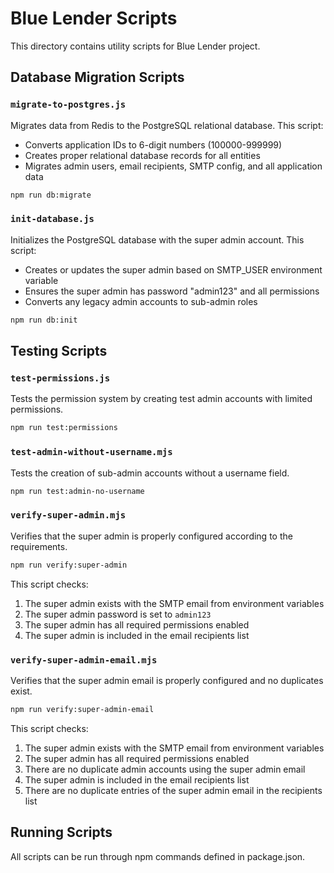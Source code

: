 # Blue Lender Scripts

This directory contains utility scripts for Blue Lender project.

## Database Migration Scripts

### `migrate-to-postgres.js`

Migrates data from Redis to the PostgreSQL relational database. This script:

- Converts application IDs to 6-digit numbers (100000-999999)
- Creates proper relational database records for all entities
- Migrates admin users, email recipients, SMTP config, and all application data

```bash
npm run db:migrate
```

### `init-database.js`

Initializes the PostgreSQL database with the super admin account. This script:

- Creates or updates the super admin based on SMTP_USER environment variable
- Ensures the super admin has password "admin123" and all permissions
- Converts any legacy admin accounts to sub-admin roles

```bash
npm run db:init
```

## Testing Scripts

### `test-permissions.js`

Tests the permission system by creating test admin accounts with limited permissions.

```bash
npm run test:permissions
```

### `test-admin-without-username.mjs`

Tests the creation of sub-admin accounts without a username field.

```bash
npm run test:admin-no-username
```

### `verify-super-admin.mjs`

Verifies that the super admin is properly configured according to the requirements.

```bash
npm run verify:super-admin
```

This script checks:

1. The super admin exists with the SMTP email from environment variables
2. The super admin password is set to `admin123`
3. The super admin has all required permissions enabled
4. The super admin is included in the email recipients list

### `verify-super-admin-email.mjs`

Verifies that the super admin email is properly configured and no duplicates exist.

```bash
npm run verify:super-admin-email
```

This script checks:

1. The super admin exists with the SMTP email from environment variables
2. The super admin has all required permissions enabled
3. There are no duplicate admin accounts using the super admin email
4. The super admin is included in the email recipients list
5. There are no duplicate entries of the super admin email in the recipients list

## Running Scripts

All scripts can be run through npm commands defined in package.json.

